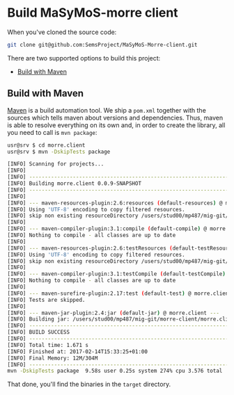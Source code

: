 Build MaSyMoS-morre client
==========================

When you've cloned the source code:

```sh
git clone git@github.com:SemsProject/MaSyMoS-Morre-client.git
```

There are two supported options to build this project:

* [Build with Maven](#build-with-maven)

Build with Maven 
-----------------

[Maven](https://maven.apache.org/) is a build automation tool. We ship a `pom.xml` together with the sources which tells maven about versions and dependencies. Thus, maven is able to resolve everything on its own and, in order to create the library, all you need to call is `mvn package`:

```sh
usr@srv $ cd morre.client
usr@srv $ mvn -DskipTests package

[INFO] Scanning for projects...
[INFO]                                                                         
[INFO] ------------------------------------------------------------------------
[INFO] Building morre.client 0.0.9-SNAPSHOT
[INFO] ------------------------------------------------------------------------
[INFO] 
[INFO] --- maven-resources-plugin:2.6:resources (default-resources) @ morre.client ---
[INFO] Using 'UTF-8' encoding to copy filtered resources.
[INFO] skip non existing resourceDirectory /users/stud00/mp487/mig-git/morre-client/morre.client/src/main/resources
[INFO] 
[INFO] --- maven-compiler-plugin:3.1:compile (default-compile) @ morre.client ---
[INFO] Nothing to compile - all classes are up to date
[INFO] 
[INFO] --- maven-resources-plugin:2.6:testResources (default-testResources) @ morre.client ---
[INFO] Using 'UTF-8' encoding to copy filtered resources.
[INFO] skip non existing resourceDirectory /users/stud00/mp487/mig-git/morre-client/morre.client/src/test/resources
[INFO] 
[INFO] --- maven-compiler-plugin:3.1:testCompile (default-testCompile) @ morre.client ---
[INFO] Nothing to compile - all classes are up to date
[INFO] 
[INFO] --- maven-surefire-plugin:2.17:test (default-test) @ morre.client ---
[INFO] Tests are skipped.
[INFO] 
[INFO] --- maven-jar-plugin:2.4:jar (default-jar) @ morre.client ---
[INFO] Building jar: /users/stud00/mp487/mig-git/morre-client/morre.client/target/MorreClient.jar
[INFO] ------------------------------------------------------------------------
[INFO] BUILD SUCCESS
[INFO] ------------------------------------------------------------------------
[INFO] Total time: 1.671 s
[INFO] Finished at: 2017-02-14T15:33:25+01:00
[INFO] Final Memory: 12M/304M
[INFO] ------------------------------------------------------------------------
mvn -DskipTests package  9.58s user 0.25s system 274% cpu 3.576 total
```

That done, you'll find the binaries in the `target` directory.
